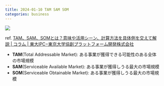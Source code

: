 ```yaml
---
title: 2024-01-10 TAM SAM SOM
categories: business
---
```


![](https://www.utokyo-ipc.co.jp/wp/wp-content/uploads/2022/06/930f93bd61b23298acd764a818db250e.png)

ref. [TAM、SAM、SOMとは？意味や活用シーン、計算方法を具体例を交えて解説 \| コラム \| 東大IPC−東京大学協創プラットフォーム開発株式会社](https://www.utokyo-ipc.co.jp/column/tam-market-size/)

- **TAM**(Total Addressable Market): ある事業が獲得できる可能性のある全体の市場規模
- **SAM**(Serviceable Available Market): ある事業が獲得しうる最大の市場規模
- **SOM**(Serviceable Obtainable Market): ある事業が獲得しうる最大の市場規模
